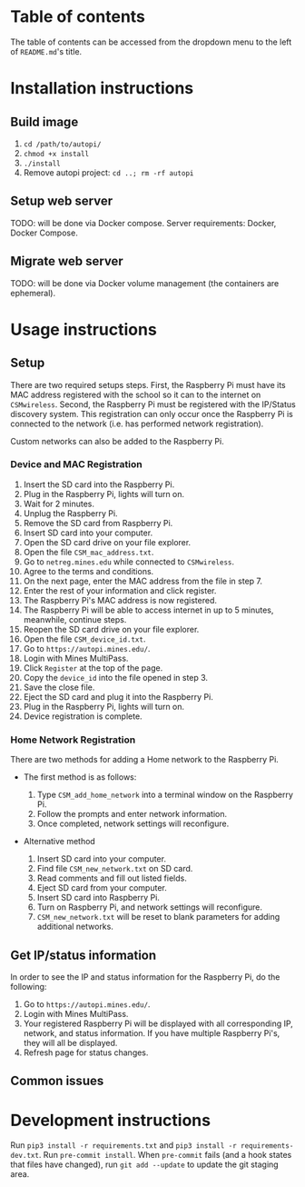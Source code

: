 # Table of contents
The table of contents can be accessed from the dropdown menu to the left of `README.md`'s title.

# Installation instructions
## Build image
1. `cd /path/to/autopi/`
2. `chmod +x install`
3. `./install`
4. Remove autopi project: `cd ..; rm -rf autopi`


## Setup web server
TODO: will be done via Docker compose.
Server requirements: Docker, Docker Compose.


## Migrate web server
TODO: will be done via Docker volume management (the containers are ephemeral).


# Usage instructions
## Setup
There are two required setups steps. First, the Raspberry Pi must have its MAC address registered with the school so it can 
to the internet on `CSMwireless`. Second, the Raspberry Pi must be registered with the IP/Status discovery system. This registration can only occur once the Raspberry Pi is connected to the network (i.e. has performed network registration).

Custom networks can also be added to the Raspberry Pi.


### Device and MAC Registration
1. Insert the SD card into the Raspberry Pi.
2. Plug in the Raspberry Pi, lights will turn on.
3. Wait for 2 minutes.
4. Unplug the Raspberry Pi.
5. Remove the SD card from Raspberry Pi.
6. Insert SD card into your computer.
7. Open the SD card drive on your file explorer.
8. Open the file `CSM_mac_address.txt`.
9. Go to `netreg.mines.edu` while connected to `CSMwireless`.
10. Agree to the terms and conditions.
11. On the next page, enter the MAC address from the file in step 7.
12. Enter the rest of your information and click register.
13. The Raspberry Pi's MAC address is now registered.
14. The Raspberry Pi will be able to access internet in up to 5 minutes, meanwhile, continue steps.
15. Reopen the SD card drive on your file explorer.
16. Open the file `CSM_device_id.txt`.
17. Go to `https://autopi.mines.edu/`. 
18. Login with Mines MultiPass.
19. Click `Register` at the top of the page.
20. Copy the `device_id` into the file opened in step 3.
21. Save the close file.
22. Eject the SD card and plug it into the Raspberry Pi.
23. Plug in the Raspberry Pi, lights will turn on.
24. Device registration is complete. 

### Home Network Registration
There are two methods for adding a Home network to the Raspberry Pi.
- The first method is as follows:
  1. Type `CSM_add_home_network` into a terminal window on the Raspberry Pi.
  2. Follow the prompts and enter network information.
  3. Once completed, network settings will reconfigure.

- Alternative method
  1. Insert SD card into your computer.
  2. Find file `CSM_new_network.txt` on SD card.
  3. Read comments and fill out listed fields.
  4. Eject SD card from your computer.
  5. Insert SD card into Raspberry Pi.
  6. Turn on Raspberry Pi, and network settings will reconfigure.
  7. `CSM_new_network.txt` will be reset to blank parameters for adding additional networks.

## Get IP/status information
In order to see the IP and status information for the Raspberry Pi, do the following:
1. Go to `https://autopi.mines.edu/`. 
2. Login with Mines MultiPass.
3. Your registered Raspberry Pi will be displayed with all corresponding IP, network, and status information.
   If you have multiple Raspberry Pi's, they will all be displayed.
4. Refresh page for status changes.

## Common issues

# Development instructions
Run `pip3 install -r requirements.txt` and `pip3 install -r requirements-dev.txt`.
Run `pre-commit install`.
When `pre-commit` fails (and a hook states that files have changed), run `git add --update` to update the git staging area.
